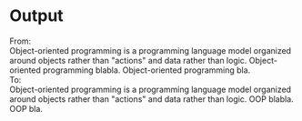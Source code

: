 # Output

From: <br/>
Object-oriented programming is a programming language model organized around objects rather than "actions" and data
rather than logic. Object-oriented programming blabla. Object-oriented programming bla. <br/>
To: <br/>
Object-oriented programming is a programming language model organized around objects rather than "actions" and data
rather than logic. OOP blabla. OOP bla. <br/>
